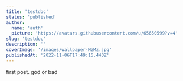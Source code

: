 ```yaml
---
title: 'testdoc'
status: 'published'
author:
  name: 'auth'
  picture: 'https://avatars.githubusercontent.com/u/65650599?v=4'
slug: 'testdoc'
description: ''
coverImage: '/images/wallpaper-MzMz.jpg'
publishedAt: '2022-11-06T17:49:16.443Z'
---
```


first post. god or bad

